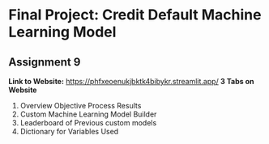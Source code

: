 # Final Project: Credit Default Machine Learning Model
## Assignment 9
**Link to Website:** https://phfxeoenukjbktk4bibykr.streamlit.app/
**3 Tabs on Website**
1. Overview Objective Process Results
2. Custom Machine Learning Model Builder
3. Leaderboard of Previous custom models
4. Dictionary for Variables Used

